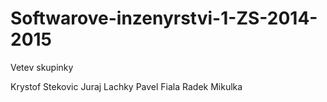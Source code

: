 Softwarove-inzenyrstvi-1-ZS-2014-2015
=====================================

Vetev skupinky

Krystof Stekovic
Juraj Lachky
Pavel Fiala
Radek Mikulka
